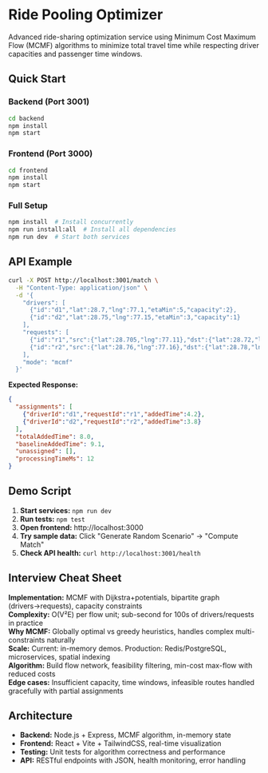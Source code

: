 # Ride Pooling Optimizer

Advanced ride-sharing optimization service using Minimum Cost Maximum Flow (MCMF) algorithms to minimize total travel time while respecting driver capacities and passenger time windows.

## Quick Start

### Backend (Port 3001)
```bash
cd backend
npm install
npm start
```

### Frontend (Port 3000)  
```bash
cd frontend
npm install
npm start
```

### Full Setup
```bash
npm install  # Install concurrently
npm run install:all  # Install all dependencies
npm run dev  # Start both services
```

## API Example

```bash
curl -X POST http://localhost:3001/match \
  -H "Content-Type: application/json" \
  -d '{
    "drivers": [
      {"id":"d1","lat":28.7,"lng":77.1,"etaMin":5,"capacity":2},
      {"id":"d2","lat":28.75,"lng":77.15,"etaMin":3,"capacity":1}
    ],
    "requests": [
      {"id":"r1","src":{"lat":28.705,"lng":77.11},"dst":{"lat":28.72,"lng":77.12}},
      {"id":"r2","src":{"lat":28.76,"lng":77.16},"dst":{"lat":28.78,"lng":77.18}}
    ],
    "mode": "mcmf"
  }'
```

**Expected Response:**
```json
{
  "assignments": [
    {"driverId":"d1","requestId":"r1","addedTime":4.2},
    {"driverId":"d2","requestId":"r2","addedTime":3.8}
  ],
  "totalAddedTime": 8.0,
  "baselineAddedTime": 9.1,
  "unassigned": [],
  "processingTimeMs": 12
}
```

## Demo Script

1. **Start services:** `npm run dev`
2. **Run tests:** `npm test`  
3. **Open frontend:** http://localhost:3000
4. **Try sample data:** Click "Generate Random Scenario" → "Compute Match"
5. **Check API health:** `curl http://localhost:3001/health`

## Interview Cheat Sheet

**Implementation:** MCMF with Dijkstra+potentials, bipartite graph (drivers→requests), capacity constraints  
**Complexity:** O(V²E) per flow unit; sub-second for 100s of drivers/requests in practice  
**Why MCMF:** Globally optimal vs greedy heuristics, handles complex multi-constraints naturally  
**Scale:** Current: in-memory demos. Production: Redis/PostgreSQL, microservices, spatial indexing  
**Algorithm:** Build flow network, feasibility filtering, min-cost max-flow with reduced costs  
**Edge cases:** Insufficient capacity, time windows, infeasible routes handled gracefully with partial assignments

## Architecture

- **Backend:** Node.js + Express, MCMF algorithm, in-memory state
- **Frontend:** React + Vite + TailwindCSS, real-time visualization  
- **Testing:** Unit tests for algorithm correctness and performance
- **API:** RESTful endpoints with JSON, health monitoring, error handling